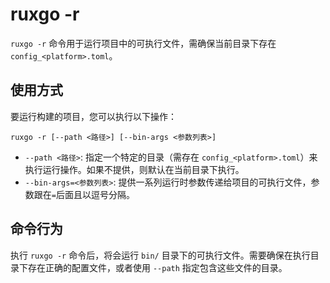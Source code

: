 # ruxgo -r

`ruxgo -r` 命令用于运行项目中的可执行文件，需确保当前目录下存在 `config_<platform>.toml`。

## 使用方式

要运行构建的项目，您可以执行以下操作：

```
ruxgo -r [--path <路径>] [--bin-args <参数列表>]
```

- `--path <路径>`: 指定一个特定的目录（需存在 `config_<platform>.toml`）来执行运行操作。如果不提供，则默认在当前目录下执行。
- `--bin-args=<参数列表>`: 提供一系列运行时参数传递给项目的可执行文件，参数跟在`=`后面且以逗号分隔。

## 命令行为

执行 `ruxgo -r` 命令后，将会运行 `bin/` 目录下的可执行文件。需要确保在执行目录下存在正确的配置文件，或者使用 `--path` 指定包含这些文件的目录。